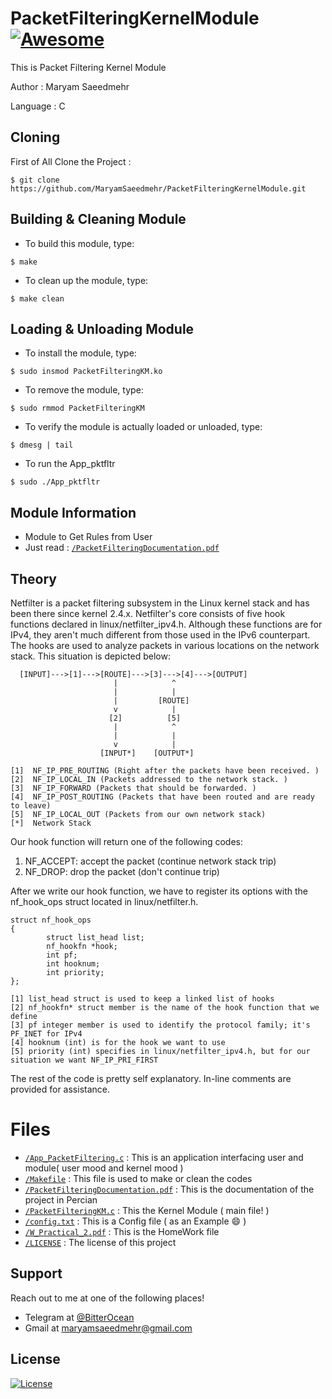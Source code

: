 # PacketFilteringKernelModule[![Awesome](https://cdn.rawgit.com/sindresorhus/awesome/d7305f38d29fed78fa85652e3a63e154dd8e8829/media/badge.svg)](https://github.com/MaryamSaeedmehr/PacketFilteringKernelModule)

This is Packet Filtering Kernel Module

Author : Maryam Saeedmehr

Language : C

## Cloning

First of All Clone the Project : 

```shell
$ git clone https://github.com/MaryamSaeedmehr/PacketFilteringKernelModule.git
```

## Building & Cleaning Module

- To build this module, type:
```shell
$ make
```
- To clean up the module, type:
```shell
$ make clean
```

## Loading & Unloading Module

- To install the module, type:
```shell
$ sudo insmod PacketFilteringKM.ko
```
- To remove the module, type:
```shell
$ sudo rmmod PacketFilteringKM
```
- To verify the module is actually loaded or unloaded, type:
```shell
$ dmesg | tail
```
- To run the App_pktfltr
```shell
$ sudo ./App_pktfltr
```

## Module Information

- Module to Get Rules from User
- Just read : <a href="https://github.com/MaryamSaeedmehr/PacketFilteringKernelModule/blob/master/PacketFilteringDocumentation.pdf">`/PacketFilteringDocumentation.pdf`</a>

## Theory

Netfilter is a packet filtering subsystem in the Linux kernel stack and has been there since kernel 2.4.x. Netfilter's core consists of five hook functions declared in linux/netfilter_ipv4.h. Although these functions are for IPv4, they aren't much different from those used in the IPv6 counterpart. The hooks are used to analyze packets in various locations on the network stack. This situation is depicted below:
```
  [INPUT]--->[1]--->[ROUTE]--->[3]--->[4]--->[OUTPUT]
                       |            ^
                       |            |
                       |         [ROUTE]
                       v            |
                      [2]          [5]
                       |            ^
                       |            |
                       v            |
                    [INPUT*]    [OUTPUT*]
                    
[1]  NF_IP_PRE_ROUTING (Right after the packets have been received. )
[2]  NF_IP_LOCAL_IN (Packets addressed to the network stack. )
[3]  NF_IP_FORWARD (Packets that should be forwarded. )
[4]  NF_IP_POST_ROUTING (Packets that have been routed and are ready to leave)
[5]  NF_IP_LOCAL_OUT (Packets from our own network stack)
[*]  Network Stack
```

Our hook function will return one of the following codes:
1. NF_ACCEPT: accept the packet (continue network stack trip)
2. NF_DROP: drop the packet (don't continue trip)

After we write our hook function, we have to register its options with the nf_hook_ops struct located in linux/netfilter.h.
```
struct nf_hook_ops
{
        struct list_head list;
        nf_hookfn *hook;
        int pf;
        int hooknum;
        int priority;
};

[1] list_head struct is used to keep a linked list of hooks
[2] nf_hookfn* struct member is the name of the hook function that we define
[3] pf integer member is used to identify the protocol family; it's PF_INET for IPv4
[4] hooknum (int) is for the hook we want to use
[5] priority (int) specifies in linux/netfilter_ipv4.h, but for our situation we want NF_IP_PRI_FIRST
```

The rest of the code is pretty self explanatory. In-line comments are provided for assistance.


# **Files**

- <a href="https://github.com/MaryamSaeedmehr/PacketFilteringKernelModule/blob/master/App_PacketFiltering.c">`/App_PacketFiltering.c`</a> : This is an application interfacing user and module( user mood and kernel mood )
- <a href="https://github.com/MaryamSaeedmehr/PacketFilteringKernelModule/blob/master/Makefile">`/Makefile`</a> : This file is used to make or clean the codes
- <a href="https://github.com/MaryamSaeedmehr/PacketFilteringKernelModule/blob/master/PacketFilteringDocumentation.pdf">`/PacketFilteringDocumentation.pdf`</a> : This is the documentation of the project in Percian
- <a href="https://github.com/MaryamSaeedmehr/PacketFilteringKernelModule/blob/master/PacketFilteringKM.c">`/PacketFilteringKM.c`</a> : This the Kernel Module ( main file! )
- <a href="https://github.com/MaryamSaeedmehr/PacketFilteringKernelModule/blob/master/config.txt">`/config.txt`</a> : This is a Config file ( as an Example :smile: )
- <a href="https://github.com/MaryamSaeedmehr/PacketFilteringKernelModule/blob/master/HW_Practical_2.pdf">`/W_Practical_2.pdf`</a> : This is the HomeWork file
- <a href="https://github.com/MaryamSaeedmehr/PacketFilteringKernelModule/blob/master/LICENSE">`/LICENSE`</a> : The license of this project


## **Support**

Reach out to me at one of the following places!

- Telegram at <a href="https://t.me/BitterOcean" target="_blank">@BitterOcean</a>
- Gmail at <a href="mailto:maryamsaeedmehr@gmail.com" target="_blank">maryamsaeedmehr@gmail.com</a>

## **License**

[![License](https://img.shields.io/:license-mit-blue.svg?style=flat-square)](http://badges.mit-license.org)
